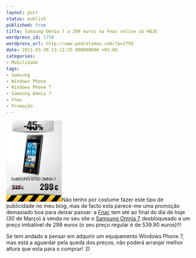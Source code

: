 ```yaml
---
layout: post
status: publish
published: true
title: Samsung Omnia 7 a 299 euros na Fnac online só HOJE
wordpress_id: 1758
wordpress_url: http://www.pedrolamas.com/?p=1758
date: 2011-03-30 13:12:25.000000000 +01:00
categories:
- Mobilidade
tags:
- Samsung
- Windows Phone
- Windows Phone 7
- Samsung Omnia 7
- Fnac
- Promoção
---
```

[![](wp-content/uploads/2011/03/Samsung-Omnia-7-na-Fnac-a-299-euros.jpg)](http://www.fnac.pt/Samsung-i8700-Omnia-7-Telemovel-Telemovel/a328377?PID=1&bl=HGAC24HDescontos_hp "Samsung Omnia 7 na Fnac a 299 euros")Não tenho por costume fazer este tipo de publicidade no meu blog, mas de facto esta parece-me uma promoção demasiado boa para deixar passar: a [Fnac](http://www.fnac.pt/) tem até ao final do dia de hoje (30 de Março) à venda no seu site o [Samsung Omnia 7](http://www.fnac.pt/Samsung-i8700-Omnia-7-Telemovel-Telemovel/a328377?PID=1&bl=HGAC24HDescontos_hp) desbloqueado a um preço imbatível de 299 euros (o seu preço regular é de 539.90 euros)!!!

Se tem andado a pensar em adquirir um equipamento Windows Phone 7, mas está a aguardar pela queda dos preços, não poderá arranjar melhor altura que esta para o comprar! :D
